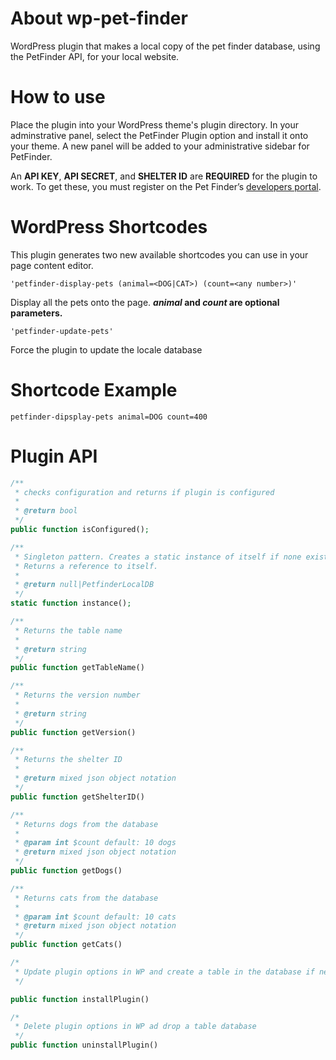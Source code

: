 # About wp-pet-finder
WordPress plugin that makes a local copy of the pet finder database,
using the PetFinder API, for your local website.

# How to use
Place the plugin into your WordPress theme's plugin directory.
In your adminstrative panel, select the PetFinder Plugin option and install it onto your theme.
A new panel will be added to your administrative sidebar for PetFinder.


An **API KEY**, **API SECRET**, and **SHELTER ID** are **REQUIRED** for the plugin to work.
To get these, you must register on the Pet Finder’s [developers portal](https://www.petfinder.com/developers/api-docs).

# WordPress Shortcodes
This plugin generates two new available shortcodes you can use in your page content editor.

```
'petfinder-display-pets (animal=<DOG|CAT>) (count=<any number>)'
```

  Display all the pets onto the page. **_animal_ and _count_ are optional parameters.**

```
'petfinder-update-pets'
```

  Force the plugin to update the locale database

# Shortcode Example

```
petfinder-dipsplay-pets animal=DOG count=400
```

# Plugin API

```php
/**
 * checks configuration and returns if plugin is configured
 *
 * @return bool
 */
public function isConfigured();

/**
 * Singleton pattern. Creates a static instance of itself if none exist.
 * Returns a reference to itself.
 *
 * @return null|PetfinderLocalDB
 */
static function instance();

/**
 * Returns the table name
 *
 * @return string
 */
public function getTableName()

/**
 * Returns the version number
 *
 * @return string
 */
public function getVersion()

/**
 * Returns the shelter ID
 *
 * @return mixed json object notation
 */
public function getShelterID()

/**
 * Returns dogs from the database
 *
 * @param int $count default: 10 dogs
 * @return mixed json object notation
 */
public function getDogs()

/**
 * Returns cats from the database
 *
 * @param int $count default: 10 cats
 * @return mixed json object notation
 */
public function getCats()

/*
 * Update plugin options in WP and create a table in the database if necessary
 */

public function installPlugin()

/*
 * Delete plugin options in WP ad drop a table database
 */
public function uninstallPlugin()
```
